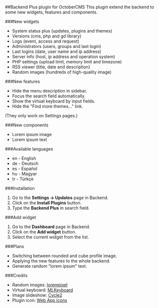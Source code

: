 ##Backend Plus plugin for OctoberCMS
This plugin extend the backend to some new widgets, features and components.

###New widgets
* System status plus (updates, plugins and themes)
* Versions (cms, php and gd library)
* Logs (event, access and request)
* Administrators (users, groups and last login)
* Last logins (date, user name and ip address)
* Server info (host, ip address and operation system)
* PHP settings (upload limit, memory limit and timezone)
* RSS viewer (title, date and description)
* Random images (hundreds of high-quality image)

###New features
* Hide the menu description in sidebar.
* Focus the search field automatically.
* Show the virtual keyboard by input fields.
* Hide the "Find more themes..." link.

(They only work on Settings pages.)

###New components
* Lorem ipsum image
* Lorem ipsum text

###Available languages
* en - English
* de - Deutsch
* es - Español
* hu - Magyar
* tr - Türkçe

###Installation
1. Go to the __Settings -> Updates__ page in Backend.
1. Click on the __Install Plugins__ button.
1. Type the __Backend Plus__ in search field.

###Add widget
1. Go to the __Dashboard__ page in Backend.
1. Click on the __Add widget__ button.
1. Select the current widget from the list.

###Plans
* Switching between rounded and cube profile image.
* Applying the new features to the whole backend.
* Generate random "lorem ipsum" text.

###Credits
* Random images: [lorempixel](http://lorempixel.com)
* Virtual keyboard: [MLKeyboard](https://github.com/mBut/jquery.mlkeyboard)
* Image slideshow: [Cycle2](https://github.com/malsup/cycle2)
* Plugin icon: [Web App icons](http://icons8.com/web-app/new-icons/all)
